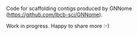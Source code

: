 Code for scaffolding contigs produced by GNNome (https://github.com/lbcb-sci/GNNome). 

Work in progress. Happy to share more :-)
    
